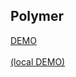 ## Polymer

<a href="/examples/polymer/" target="_blank">DEMO</a>
<br/><br/>
<a href="http://localhost:3000/polymer/" target="_blank">(local DEMO)</a>